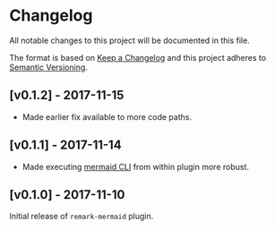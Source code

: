 # Changelog

All notable changes to this project will be documented in this file.

The format is based on [Keep a Changelog](http://keepachangelog.com/) and this project adheres to [Semantic Versioning](http://semver.org/).

## [v0.1.2] - 2017-11-15

- Made earlier fix available to more code paths.

## [v0.1.1] - 2017-11-14

- Made executing [mermaid CLI](https://github.com/mermaidjs/mermaid.cli) from within plugin more robust.

## [v0.1.0] - 2017-11-10

Initial release of `remark-mermaid` plugin.
